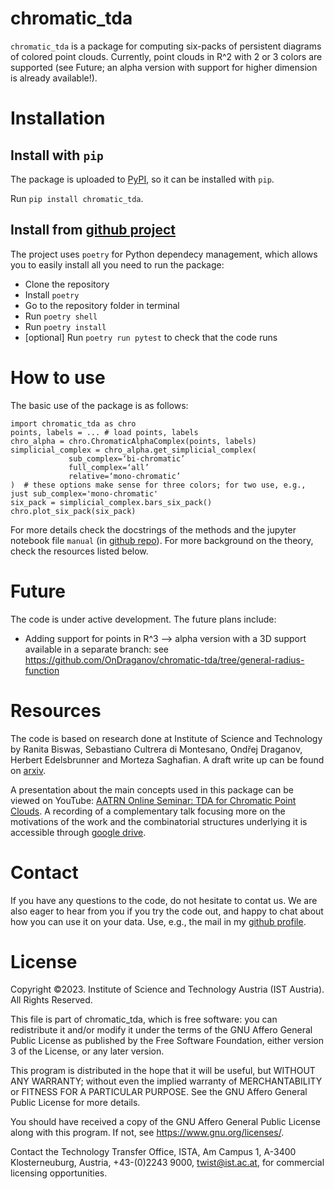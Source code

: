 # chromatic_tda

`chromatic_tda` is a package for computing six-packs of persistent diagrams of colored point clouds.
Currently, point clouds in R^2 with 2 or 3 colors are supported (see Future; an alpha version with support for higher dimension is already available!).

# Installation

## Install with `pip`

The package is uploaded to [PyPI](https://pypi.org/project/chromatic-tda/), so it can be installed with `pip`.

Run `pip install chromatic_tda`.

## Install from [github project](https://github.com/OnDraganov/chromatic-tda)

The project uses `poetry` for Python dependecy management, which allows you to easily install all you need to run the package:

- Clone the repository
- Install `poetry`
- Go to the repository folder in terminal
- Run `poetry shell`
- Run `poetry install`
- [optional] Run `poetry run pytest` to check that the code runs

# How to use

The basic use of the package is as follows:
```
import chromatic_tda as chro
points, labels = ... # load points, labels
chro_alpha = chro.ChromaticAlphaComplex(points, labels) simplicial_complex = chro_alpha.get_simplicial_complex(
             sub_complex=‘bi-chromatic’
             full_complex=‘all’
             relative=‘mono-chromatic’
)  # these options make sense for three colors; for two use, e.g., just sub_complex='mono-chromatic'
six_pack = simplicial_complex.bars_six_pack()
chro.plot_six_pack(six_pack)
```

For more details check the docstrings of the methods and the jupyter notebook file `manual` (in [github repo](https://github.com/OnDraganov/chromatic-tda)). For more background on the theory, check the resources listed below.

# Future

The code is under active development. The future plans include:
- Adding support for points in R^3 --> alpha version with a 3D support available in a separate branch: see https://github.com/OnDraganov/chromatic-tda/tree/general-radius-function

# Resources

The code is based on research done at Institute of Science and Technology by Ranita Biswas, Sebastiano Cultrera di Montesano, Ondřej Draganov, Herbert Edelsbrunner and Morteza Saghafian. A draft write up can be found on [arxiv](https://arxiv.org/abs/2212.03128).

A presentation about the main concepts used in this package can be viewed on YouTube: [AATRN Online Seminar: TDA for Chromatic Point Clouds](https://youtu.be/HIqiF00yKaw). A recording of a complementary talk focusing more on the motivations of the work and the combinatorial structures underlying it is accessible through [google drive](https://drive.google.com/file/d/1RBiGlgY4mlRL59eAVmMLrgBCZYN97QnZ/view).

# Contact

If you have any questions to the code, do not hesitate to contat us. We are also eager to hear from you if you try the code out, and happy to chat about how you can use it on your data. Use, e.g., the mail in my [github profile](https://github.com/OnDraganov).

# License

Copyright ©2023. Institute of Science and Technology Austria (IST Austria). All Rights Reserved.  

This file is part of chromatic_tda, which is free software: you can redistribute it and/or modify it under the terms of the GNU Affero General Public License as published by the Free Software Foundation, either version 3 of the License, or any later version.
 
This program is distributed in the hope that it will be useful, but WITHOUT ANY WARRANTY; without even the implied warranty of MERCHANTABILITY or FITNESS FOR A PARTICULAR PURPOSE. See the GNU Affero General Public License for more details.
 
You should have received a copy of the GNU Affero General Public License along with this program. If not, see <https://www.gnu.org/licenses/>.
 
Contact the Technology Transfer Office, ISTA, Am Campus 1, A-3400 Klosterneuburg, Austria, +43-(0)2243 9000, twist@ist.ac.at, for commercial licensing opportunities.
